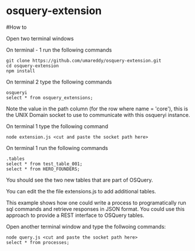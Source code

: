 # osquery-extension
#How to

Open two terminal windows

On terminal - 1 run the following commands
```
git clone https://github.com/umareddy/osquery-extension.git
cd osquery-extension
npm install
```
On terminal 2 type the following commands
```
osqueryi
select * from osquery_extensions;
```
Note the value in the path column (for the row where name = 'core'), this is the UNIX Domain socket to use to communicate with this osqueryi instance.

On terminal 1 type the following command

```
node extension.js <cut and paste the socket path here>
```

On terminal 1 run the following commands

```
.tables
select * from test_table_001;
select * from HERO_FOUNDERS;
```

You should see the two new tables that are part of OSQuery.

You can edit the the file extensions.js to add additional tables.

This example shows how one could write a process to programatically run sql commands and retrieve responses in JSON format. You could use this approach to provide a REST interface to OSQuery tables.

Open another terminal window and type the follwoing commands:

```
node query.js <cut and paste the socket path here>
select * from processes;
```
